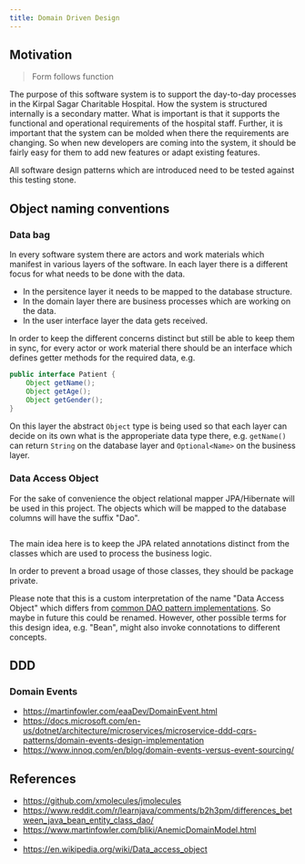 ```yaml
---
title: Domain Driven Design
---
```


## Motivation

> Form follows function

The purpose of this software system is to support the day-to-day processes in the Kirpal Sagar Charitable Hospital.
How the system is structured internally is a secondary matter.
What is important is that it supports the functional and operational requirements of the hospital staff.
Further, it is important that the system can be molded when there the requirements are changing.
So when new developers are coming into the system, it should be fairly easy for them to add new features or adapt existing features.

All software design patterns which are introduced need to be tested against this testing stone.

## Object naming conventions

### Data bag

In every software system there are actors and work materials which manifest in various layers of the software.
In each layer there is a different focus for what needs to be done with the data.

- In the persitence layer it needs to be mapped to the database structure.
- In the domain layer there are business processes which are working on the data.
- In the user interface layer the data gets received.

In order to keep the different concerns distinct but still be able to keep them in sync, for every actor or work material there should be an interface which defines getter methods for the required data, e.g.

```java
public interface Patient {
    Object getName();
    Object getAge();
    Object getGender();
}
```

On this layer the abstract `Object` type is being used so that each layer can decide on its own what is the approperiate data type there, e.g. `getName()` can return `String` on the database layer and `Optional<Name>` on the business layer.

### Data Access Object

For the sake of convenience the object relational mapper JPA/Hibernate will be used in this project.
The objects which will be mapped to the database columns will have the suffix "Dao".

```java

```

The main idea here is to keep the JPA related annotations distinct from the classes which are used to process the business logic.

In order to prevent a broad usage of those classes, they should be package private.

Please note that this is a custom interpretation of the name "Data Access Object" which differs from [common DAO pattern implementations](https://www.baeldung.com/java-dao-pattern).
So maybe in future this could be renamed.
However, other possible terms for this design idea, e.g. "Bean", might also invoke connotations to different concepts.

## DDD

### Domain Events

- https://martinfowler.com/eaaDev/DomainEvent.html
- https://docs.microsoft.com/en-us/dotnet/architecture/microservices/microservice-ddd-cqrs-patterns/domain-events-design-implementation
- https://www.innoq.com/en/blog/domain-events-versus-event-sourcing/

## References

- https://github.com/xmolecules/jmolecules
- https://www.reddit.com/r/learnjava/comments/b2h3pm/differences_between_java_bean_entity_class_dao/
- https://www.martinfowler.com/bliki/AnemicDomainModel.html
- 
- https://en.wikipedia.org/wiki/Data_access_object

